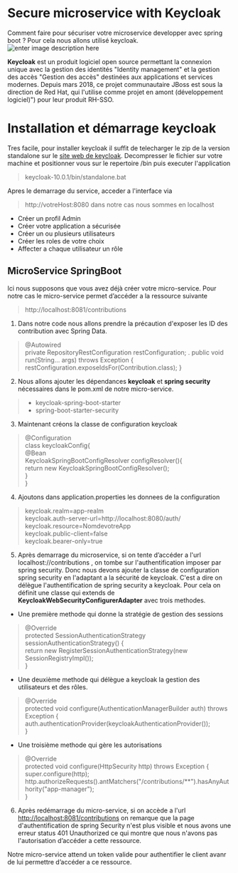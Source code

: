 ﻿# Secure microservice with Keycloak

Comment faire pour sécuriser votre microservice developper avec spring boot ? Pour cela nous allons utilisé keycloak. 
![enter image description here]()

**Keycloak** est un produit logiciel open source permettant la connexion unique avec la gestion des identités "Identity management"  et la gestion des accès "Gestion des accès" destinées aux applications et services modernes. Depuis mars 2018, ce projet communautaire JBoss est sous la direction de Red Hat, qui l'utilise comme projet en amont (développement logiciel)") pour leur produit RH-SSO.


# Installation et démarrage keycloak

Tres facile, pour installer keycloak il suffit de telecharger le zip de la version standalone sur le [site web de keycloak]("[https://www.keycloak.org/downloads](https://www.keycloak.org/downloads)"). Decompresser le fichier sur votre machine et positionner vous sur le repertoire /bin puis executer l'application 
> keycloak-10.0.1/bin/standalone.bat
> 
Apres le demarrage du service, acceder a l'interface via 

> http://votreHost:8080 dans notre cas nous sommes en localhost

- Créer un profil Admin
- Créer votre application a sécurisée
- Créer un ou plusieurs utilisateurs 
- Créer les roles de votre choix
- Affecter a chaque utilisateur un rôle

## MicroService SpringBoot

Ici nous supposons que vous avez déjà créer votre micro-service. Pour notre cas le micro-service permet d’accéder a la ressource suivante 
> http://localhost:8081/contributions

1. Dans notre code nous allons prendre la précaution d'exposer les ID des contribution avec Spring Data.
> @Autowired  
private RepositoryRestConfiguration restConfiguration;
.
public void run(String... args) throws Exception {
	restConfiguration.exposeIdsFor(Contribution.class);
}

2. Nous allons ajouter les dépendances **keycloak** et **spring security** nécessaires dans le pom.xml de notre micro-service.
> * keycloak-spring-boot-starter
> * spring-boot-starter-security

3. Maintenant créons la classe de configuration keycloak
> @Configuration  
class keycloakConfig{  
   @Bean  
  KeycloakSpringBootConfigResolver configResolver(){  
      return new KeycloakSpringBootConfigResolver();  
  }  
}

4. Ajoutons dans application.properties les donnees de la configuration
>keycloak.realm=app-realm  
keycloak.auth-server-url=http://localhost:8080/auth/  
keycloak.resource=NomdevotreApp  
keycloak.public-client=false   
keycloak.bearer-only=true

5. Après demarrage du microservice, si on tente d’accéder a l'url localhost://contributions ,  on tombe  sur l'authentification imposer par spring security. Donc nous devons ajouter la classe de configuration spring security en l'adaptant a la sécurité de keycloak. C'est a dire on délègue l'authentification de spring security a keycloak. 
Pour cela on définit une classe qui extends de **KeycloakWebSecurityConfigurerAdapter** avec trois methodes.
- Une première methode qui donne la stratégie de gestion des sessions 
> @Override  
protected SessionAuthenticationStrategy sessionAuthenticationStrategy() {  
   return new RegisterSessionAuthenticationStrategy(new SessionRegistryImpl());  
}
- Une deuxième methode qui délègue a keycloak la gestion des utilisateurs et des rôles. 
> @Override  
protected void configure(AuthenticationManagerBuilder auth) throws Exception {  
   auth.authenticationProvider(keycloakAuthenticationProvider());  
}
- Une troisième methode qui gère les autorisations   
> @Override  
protected void configure(HttpSecurity http) throws Exception {  
   super.configure(http);  
  http.authorizeRequests().antMatchers("/contributions/**").hasAnyAuthority("app-manager");  
}

6. Après redémarrage du micro-service, si on accède a l'url [http://localhost:8081/contributions]("") on remarque que la page d'authentification de spring Security n'est plus visible et nous avons une erreur status 401 Unauthorized ce qui montre que nous n'avons pas l'autorisation d’accéder a cette ressource. 

Notre micro-service attend un token valide pour authentifier le client avanr de lui permettre d’accéder a ce ressource.    



